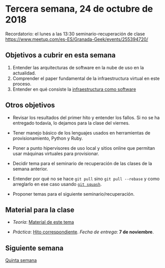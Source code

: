 # Tercera semana, 24 de octubre de 2018

Recordatorio: el lunes a las 13:30 seminario-recuperación de clase
https://www.meetup.com/es-ES/Granada-Geek/events/255394720/

## Objetivos a cubrir en esta semana

1. Entender las arquitecturas de software en la nube de uso en la
   actualidad.
3. Comprender el paper fundamental de la infraestructura virtual en
   este proceso.
4. Entender en qué consiste la [infraestructura como software](https://jj.github.io/CC/documentos/temas/Provision)

## Otros objetivos

* Revisar los resultados del primer hito y entender los fallos. Si no
  se ha entregado todavía, lo dejamos para la clase del viernes. 

* Tener manejo básico de los lenguajes usados en herramientas de
  provisionamiento, Python y Ruby.
  
* Poner a punto hipervisores de uso local y sitios online que permitan
  usar máquinas virtuales para provisionar.
  
* Decidir tema para el seminario de recuperación de las clases de la
  semana anterior.
  
* Entender por qué no se hace `git pull` sino `git pull --rebase` y
  como arreglarlo en ese caso
  usando
  [`git squash`](https://stackoverflow.com/questions/5189560/squash-my-last-x-commits-together-using-git). 
  
* Proponer temas para el siguiente seminario/recuperación.

  
## Material para la clase


* *Teoría*: [Material de este tema](https://jj.github.io/CC/documentos/temas/Provision)

* *Práctica*:
  [Hito correspondiente](https://jj.github.io/CC/documentos/proyecto/2.Provisionamiento). *Fecha
  de entrega*: **7 de noviembre**. 


## Siguiente semana

[Quinta semana](05-semana.md)

